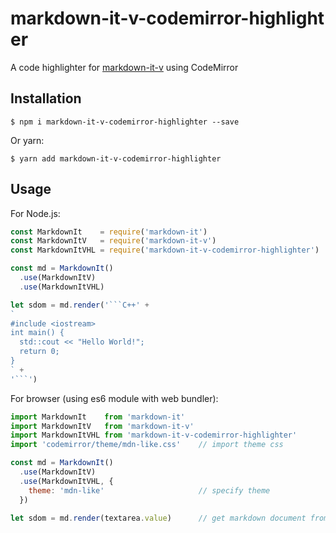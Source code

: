 # markdown⁠-⁠it⁠-⁠v⁠-⁠codemirror⁠-⁠highlighter
A code highlighter for [markdown⁠-⁠it⁠-⁠v](https://github.com/TitanSnow/markdown-it-v) using CodeMirror

## Installation
```console
$ npm i markdown-it-v-codemirror-highlighter --save
```
Or yarn:
```console
$ yarn add markdown-it-v-codemirror-highlighter
```

## Usage
For Node.js:
```javascript
const MarkdownIt    = require('markdown-it')
const MarkdownItV   = require('markdown-it-v')
const MarkdownItVHL = require('markdown-it-v-codemirror-highlighter')

const md = MarkdownIt()
  .use(MarkdownItV)
  .use(MarkdownItVHL)

let sdom = md.render('```C++' +
`
#include <iostream>
int main() {
  std::cout << "Hello World!";
  return 0;
}
` +
'```')
```
For browser (using es6 module with web bundler):
```javascript
import MarkdownIt    from 'markdown-it'
import MarkdownItV   from 'markdown-it-v'
import MarkdownItVHL from 'markdown-it-v-codemirror-highlighter'
import 'codemirror/theme/mdn-like.css'    // import theme css

const md = MarkdownIt()
  .use(MarkdownItV)
  .use(MarkdownItVHL, {
    theme: 'mdn-like'                     // specify theme
  })

let sdom = md.render(textarea.value)      // get markdown document from <textarea>
```
